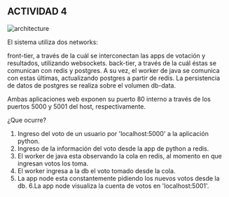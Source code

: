 ## ACTIVIDAD 4

![architecture](https://user-images.githubusercontent.com/37404924/133871692-0ff424d5-a280-472f-bdad-48d3df3a78f5.png)


El sistema utiliza dos networks:

front-tier, a través de la cuál se interconectan las apps de votación y resultados, utilizando websockets.
back-tier, a través de la cuál éstas se comunican con redis y postgres. A su vez, el worker de java se comunica con estas últimas, actualizando postgres a partir de redis.
La persistencia de datos de postgres se realiza sobre el volumen db-data.

Ambas aplicaciones web exponen su puerto 80 interno a través de los puertos 5000 y 5001 del host, respectivamente.

¿Que ocurre?
1. Ingreso del voto de un usuario por 'localhost:5000' a la aplicación python.
2. Ingreso de la información del voto desde la app de python a redis.
3. El worker de java esta observando la cola en redis, al momento en que ingresan votos los toma.
4. El worker ingresa a la db el voto tomado desde la cola.
5. La app node esta constantemente pidiendo los nuevos votos desde la db.
6.La app node visualiza la cuenta de votos en 'localhost:5001'.
